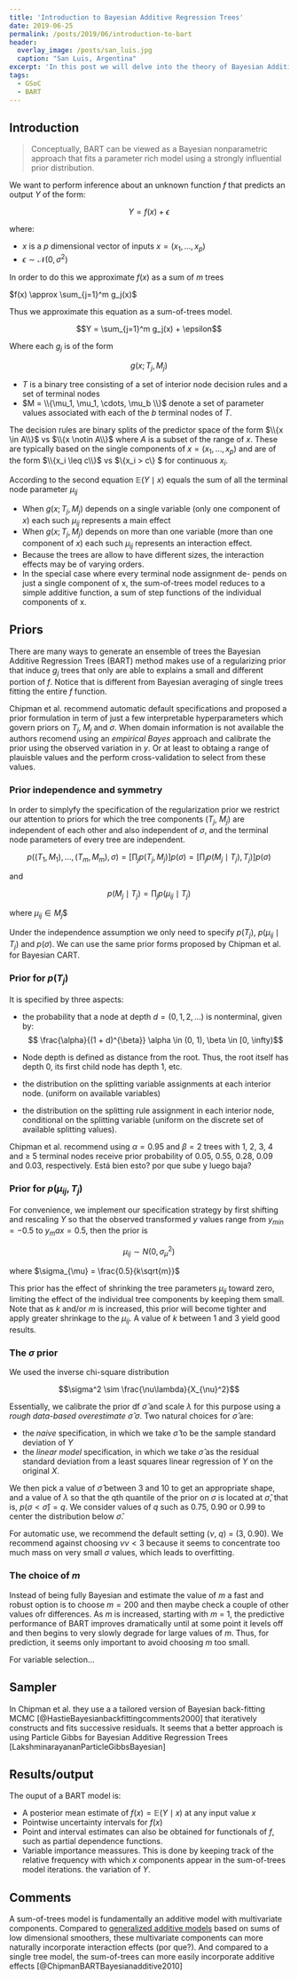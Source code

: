 ```yaml
---
title: 'Introduction to Bayesian Additive Regression Trees'
date: 2019-06-25
permalink: /posts/2019/06/introduction-to-bart
header:
  overlay_image: /posts/san_luis.jpg
  caption: "San Luis, Argentina"
excerpt: 'In this post we will delve into the theory of Bayesian Additive Regression Trees (BART).'
tags:
  - GSoC
  - BART
---
```



## Introduction

> Conceptually, BART can be viewed as a Bayesian nonparametric approach that fits a parameter rich model using a strongly influential prior distribution.

We want to perform inference about an unknown function $f$ that predicts an output $Y$ of the form:

$$Y = f(x) + \epsilon$$

where:

* $x$ is a $p$ dimensional vector of inputs $x = (x_1, \dots, x_p)$
* $\epsilon \sim \mathcal{N}(0, \sigma^2)$

In order to do this we approximate $f(x)$ as a sum of $m$ trees

$f(x) \approx \sum_{j=1}^m g_j(x)$

Thus we approximate this equation as a sum-of-trees model.


$$Y = \sum_{j=1}^m g_j(x) + \epsilon$$


Where each $g_j$ is of the form

$$g(x; T_j, M_j)$$ 

* $T$ is a binary tree consisting of a set of interior node decision rules and a set of terminal nodes
* $M = \\{\mu_1, \mu_1, \cdots, \mu_b \\}$ denote a set of parameter values associated with each of the $b$ terminal nodes of $T$.

The decision rules are binary splits of the predictor space of the form $\\{x \in A\\}$ vs $\\{x \notin A\\}$ where $A$ is a subset of the range of $x$. These are typically based on the single components of $x = (x_1, \dots , x_p)$ and
are of the form $\\{x_i \leq c\\}$ vs $\\{x_i > c\\} $ for continuous $x_i$.

According to the second equation $\mathbb{E}(Y \mid x)$ equals the sum of all the terminal node parameter $\mu_{ij}$

* When $g(x; T_j, M_j)$ depends on a single variable (only one component of $x$) each such $\mu_{ij}$ represents a main effect
* When $g(x; T_j, M_j)$ depends on more than one variable (more than one component of $x$) each such $\mu_{ij}$ represents an interaction effect.
* Because the trees are allow to have different sizes, the interaction effects may be of varying orders.
* In the special case where every terminal node assignment de-
pends on just a single component of x, the sum-of-trees model reduces to a simple
additive function, a sum of step functions of the individual components of x.


## Priors
There are many ways to generate an ensemble of trees the Bayesian Additive Regression Trees (BART) method makes use of a regularizing prior that induce $g_j$ trees that only are able to explains a small and different portion of $f$. Notice that is different from Bayesian averaging of single trees fitting the entire $f$ function.

Chipman et al. recommend automatic default specifications and proposed a prior formulation in term of just a few interpretable hyperparameters which govern priors on $T_j$, $M_j$ and $\sigma$. When domain information is not available the authors recomend using an _empirical Bayes_ approach and calibrate the prior using the observed variation in $y$. Or at least to obtaing a range of plauisble values and the perform cross-validation to select from these values.

### Prior independence and symmetry

In order to simplyfy the specification of the regularization prior we restrict our attention to priors for which the tree components ($T_j$, $M_j$) are independent of each other and also independent of $\sigma$, and the terminal node parameters of every tree are independent. 

$$p((T_1 , M_1), \dots , (T_m , M_m ), \sigma ) = \left [\prod_j p(T_j , M_j) \right ] p(\sigma) = \left [\prod_j p(M_j \mid T_j) , T_j) \right ] p(\sigma)$$

and

$$p(M_j \mid T_j) = \prod_j p(\mu_{ij} \mid T_j)$$

where $\mu_{ij} \in M_j$$

Under the independence assumption we only need to specify $p(T_j)$, $p(\mu_{ij} \mid T_j)$ and $p(\sigma)$. We can use the same prior forms proposed by Chipman et al. for Bayesian CART.


### Prior for $p(T_j)$

It is specified by three aspects: 


* the probability that a node at depth $d=(0, 1, 2, \dots)$ is nonterminal, given by:
 $$ \frac{\alpha}{(1 + d)^{\beta}} \alpha \in (0, 1), \beta \in [0, \infty)$$
* Node depth is defined as distance from the root. Thus, the root itself has depth 0, its first child node has depth 1, etc.

* the distribution on the splitting variable assignments at each interior node. (uniform on available variables) 
* the distribution on the splitting rule assignment in each interior node, conditional on the splitting variable (uniform on the discrete set of available splitting values).

Chipman et al. recommend using $\alpha = 0.95$ and $\beta = 2$ trees with 1, 2, 3, 4 and $\geq$ 5 terminal nodes receive prior probability of 0.05, 0.55, 0.28, 0.09 and 0.03, respectively. Está bien esto? por que sube y luego baja?

### Prior for $p(\mu_{ij}, T_j)$
For convenience, we implement our specification strategy by first shifting and
rescaling $Y$ so that the observed transformed $y$ values range from $y_{min} = -0.5$ to $y_max = 0.5$, then the prior is 

$$\mu_{ij} \sim N(0, \sigma_{\mu}^2)$$

where $\sigma_{\mu} = \frac{0.5}{k\sqrt{m}}$


This prior has the effect of shrinking the tree parameters $\mu_{ij}$ toward zero, limiting the effect of the individual tree components by keeping them small. Note that as $k$ and/or $m$ is increased, this prior will become tighter and apply greater shrinkage to the $\mu_{ij}$. A value of $k$ between 1 and 3 yield good results.

### The $\sigma$ prior

We used the inverse chi-square distribution

$$\sigma^2 \sim \frac{\nu\lambda}{X_{\nu}^2}$$

Essentially, we calibrate the prior df $\hat \sigma$ and scale $\lambda$ for this purpose using a _rough data-based overestimate_ $\hat \sigma$ $\sigma$. Two natural choices for $\hat \sigma$ are:

* the _naive_ specification, in which we take $\hat \sigma$ to be the sample standard deviation of $Y$
* the _linear model_ specification, in which we take $\hat \sigma$ as the residual standard deviation from a least squares linear regression of $Y$ on the original $X$.

We then pick a value of $\hat \sigma$ between 3 and 10 to get an appropriate shape, and a value of $\lambda$ so that the qth quantile of the prior on $\sigma$ is located at $\hat \sigma$, that is, $p(\sigma < \hat \sigma) = q$. We consider values of $q$ such as 0.75, 0.90 or 0.99 to center the distribution below $\hat \sigma$.


For automatic use, we recommend the default setting ($\nu$, $q$) = (3, 0.90). We recommend against choosing $\nu ν < 3$ because it seems to concentrate too much mass on very small $\sigma$ values, which leads to overfitting.

### The choice of $m$

Instead of being fully Bayesian and estimate the value of $m$ a fast and robust option is to choose $m=200$ and then maybe check a couple of other values ofr differences. As $m$ is increased, starting with $m$ = 1, the predictive performance of BART improves dramatically until at some point it levels off and then begins to very slowly degrade for large values of $m$. Thus, for prediction, it seems
only important to avoid choosing $m$ too small.

For variable selection...





## Sampler
In Chipman et al. they use a a tailored version of Bayesian back-fitting MCMC [@HastieBayesianbackfittingcomments2000] that iteratively constructs and fits successive residuals. It seems that a better approach is using Particle Gibbs for Bayesian Additive Regression Trees [LakshminarayananParticleGibbsBayesian]


## Results/output
The ouput of a BART model is:
* A posterior mean estimate of $f(x) = \mathbb{E}(Y \mid x)$ at any input value $x$ 
* Pointwise uncertainty intervals for $f(x)$
* Point and interval estimates can also be obtained for functionals of $f$, such as partial dependence functions.
* Variable importance meassures. This is done by keeping track of the relative frequency with which $x$ components appear in the sum-of-trees model iterations. the variation of $Y$.





## Comments
A sum-of-trees model is fundamentally an additive model with multivariate
components. Compared to [generalized additive models](https://en.wikipedia.org/wiki/Generalized_additive_model) based on sums of low dimensional smoothers, these multivariate components can more naturally incorporate interaction effects (por que?). And compared to a single tree model, the sum-of-trees can more easily incorporate additive effects [@ChipmanBARTBayesianadditive2010]
